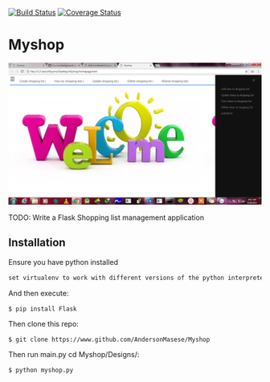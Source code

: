 [![Build Status](https://travis-ci.org/AndersonMasese/Myshop.svg?branch=development)](https://travis-ci.org/AndersonMasese/Myshop)
[![Coverage Status](https://coveralls.io/repos/github/AndersonMasese/Myshop/badge.svg?branch=master)](https://coveralls.io/github/AndersonMasese/Myshop?branch=master)
# Myshop
![alt tag](https://github.com/AndersonMasese/Myshop/blob/shopping_list1/Designs/templates/images/home.png "Index page")

TODO: Write a Flask Shopping list management application

## Installation

Ensure you have python installed

```ruby
set virtualenv to work with different versions of the python interpreter
```

And then execute:

    $ pip install Flask

Then clone this repo:

    $ git clone https://www.github.com/AndersonMasese/Myshop

Then run main.py cd Myshop/Designs/:

    $ python myshop.py








